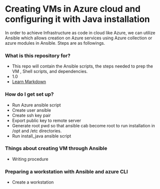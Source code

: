 # Creating VMs in Azure cloud and configuring it with Java installation #

In order to achieve Infrastructure as code in cloud like Azure, we can utilize Ansible which allows creation on 
Azure services using Azure collection or azure modules in Ansible. Steps are as followings.

### What is this repository for? ###

* This repo will contain the Ansible scripts, the steps needed to prep the VM , Shell scripts, and dependencies.
* 1.0
* [Learn Markdown](https://bitbucket.org/tutorials/markdowndemo)

### How do I get set up? ###

* Run Azure ansible script
* Create user ansible
* Create ssh key pair
* Export public key to remote server
* Generate root pwd so that ansible cab become root to run installation in /opt and /etc directories.
* Run install_java ansible script

### Things about creating VM through Ansible ###

* Writing procedure

### Preparing a workstation with Ansible and azure CLI ###

* Create a workstation